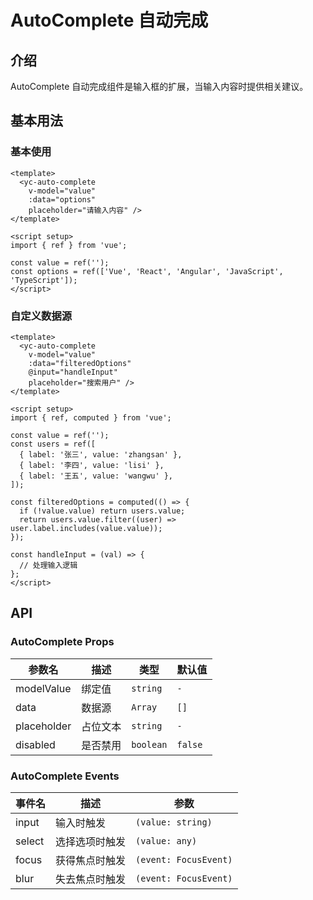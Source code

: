 # AutoComplete 自动完成

## 介绍

AutoComplete 自动完成组件是输入框的扩展，当输入内容时提供相关建议。

## 基本用法

### 基本使用

```vue
<template>
  <yc-auto-complete
    v-model="value"
    :data="options"
    placeholder="请输入内容" />
</template>

<script setup>
import { ref } from 'vue';

const value = ref('');
const options = ref(['Vue', 'React', 'Angular', 'JavaScript', 'TypeScript']);
</script>
```

### 自定义数据源

```vue
<template>
  <yc-auto-complete
    v-model="value"
    :data="filteredOptions"
    @input="handleInput"
    placeholder="搜索用户" />
</template>

<script setup>
import { ref, computed } from 'vue';

const value = ref('');
const users = ref([
  { label: '张三', value: 'zhangsan' },
  { label: '李四', value: 'lisi' },
  { label: '王五', value: 'wangwu' },
]);

const filteredOptions = computed(() => {
  if (!value.value) return users.value;
  return users.value.filter((user) => user.label.includes(value.value));
});

const handleInput = (val) => {
  // 处理输入逻辑
};
</script>
```

## API

### AutoComplete Props

| 参数名      | 描述     | 类型      | 默认值  |
| ----------- | -------- | --------- | ------- |
| modelValue  | 绑定值   | `string`  | `-`     |
| data        | 数据源   | `Array`   | `[]`    |
| placeholder | 占位文本 | `string`  | `-`     |
| disabled    | 是否禁用 | `boolean` | `false` |

### AutoComplete Events

| 事件名 | 描述           | 参数                  |
| ------ | -------------- | --------------------- |
| input  | 输入时触发     | `(value: string)`     |
| select | 选择选项时触发 | `(value: any)`        |
| focus  | 获得焦点时触发 | `(event: FocusEvent)` |
| blur   | 失去焦点时触发 | `(event: FocusEvent)` |
